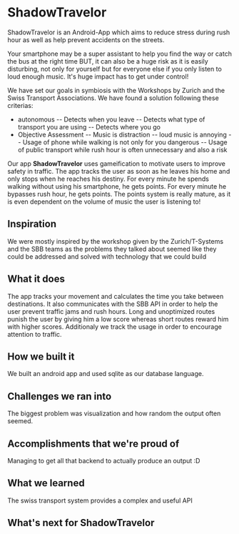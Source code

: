 # ShadowTravelor

ShadowTravelor is an Android-App which aims to  reduce stress during rush hour as well as help prevent accidents on the streets.  

Your smartphone may be a super assistant to help you find the way or catch the bus at the right time 
BUT, it can also be a huge risk as it is easily disturbing, not only for yourself but for everyone 
else if you only listen to loud enough music. It's huge impact has to get under control!

We have set our goals in symbiosis with the Workshops by Zurich and the Swiss Transport Associations. 
We have found a solution following these criterias:

- autonomous
	-- Detects when you leave
	-- Detects what type of transport you are using
	-- Detects where you go
- Objective Assessment
	-- Music is distraction
	-- loud music is annoying
	-- Usage of phone while walking is not only for you dangerous
	-- Usage of public transport while rush hour is often unnecessary and also a risk
	
Our app **ShadowTravelor** uses gameification to motivate users to improve safety in traffic. 
The app tracks the user as soon as he leaves his home and only stops when he reaches his destiny. 
For every minute he spends walking without using his smartphone, he gets points. 
For every minute he bypasses rush hour, he gets points. 
The points system is really mature, as it is even dependent on the volume of music the user is listening to!

## Inspiration

We were mostly inspired by the workshop given by the Zurich/T-Systems and the SBB teams as the problems they talked about seemed like they could be addressed and solved with technology that we could build

## What it does
The app tracks your movement and calculates the time you take between destinations.
It also communicates with the SBB API in order to help the user prevent traffic jams and rush hours.
Long and unoptimized routes punish the user by giving him a low score whereas short routes reward him with higher scores.
Additionaly we track the usage in order to encourage attention to traffic.

## How we built it
We built an android app and used sqlite as our database language.

## Challenges we ran into
The biggest problem was visualization and how random the output often seemed.

## Accomplishments that we're proud of
Managing to get all that backend to actually produce an output :D

## What we learned
The swiss transport system provides a complex and useful API


## What's next for ShadowTravelor
